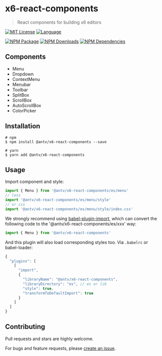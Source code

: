 # x6-react-components

> React components for building x6 editors

[![MIT License](https://img.shields.io/badge/license-MIT_License-green.svg?style=flat-square)](https://github.com/antvis/x6/blob/master/LICENSE) 
[![Language](https://img.shields.io/badge/language-typescript-blue.svg?style=flat-square)](https://www.typescriptlang.org)

[![NPM Package](https://img.shields.io/npm/v/@antv/x6-react-components.svg?style=flat-square)](https://www.npmjs.com/package/@antv/x6-react-components) 
[![NPM Downloads](http://img.shields.io/npm/dm/@antv/x6-react-components.svg?style=flat-square)](https://www.npmjs.com/package/@antv/x6-react-components) 
[![NPM Dependencies](https://img.shields.io/david/antvis/x6?path=packages%2Fx6-react-components&style=flat-square)](https://www.npmjs.com/package/@antv/x6-react-components)

## Components

- Menu
- Dropdown
- ContextMenu
- Menubar
- Toolbar
- SplitBox
- ScrollBox
- AutoScrollBox
- ColorPicker

## Installation

```shell
# npm
$ npm install @antv/x6-react-components --save

# yarn
$ yarn add @antv/x6-react-components
```

## Usage

Import component and style:

```ts
import { Menu } from '@antv/x6-react-components/es/menu'
// less
import '@antv/x6-react-components/es/menu/style'
// or css
import '@antv/x6-react-components/es/menu/style/index.css'
```

We strongly recommend using [babel-plugin-import](https://github.com/ant-design/babel-plugin-import), which can convert the following code to the '@antv/x6-react-components/es/xxx' way:

```ts
import { Menu } from '@antv/x6-react-components'
```

And this plugin will also load corresponding styles too. Via `.babelrc` or babel-loader:

```js
{
  "plugins": [
    [
      "import",
      {
        "libraryName": "@antv/x6-react-components",
        "libraryDirectory": "es", // es or lib
        "style": true,
        "transformToDefaultImport": true
      }
    ]
  ]
}
```

## Contributing

Pull requests and stars are highly welcome.

For bugs and feature requests, please [create an issue](https://github.com/antvis/x6/issues/new).
